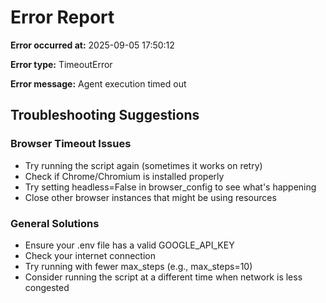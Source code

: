# Error Report

**Error occurred at:** 2025-09-05 17:50:12

**Error type:** TimeoutError

**Error message:** Agent execution timed out

## Troubleshooting Suggestions

### Browser Timeout Issues
- Try running the script again (sometimes it works on retry)
- Check if Chrome/Chromium is installed properly
- Try setting headless=False in browser_config to see what's happening
- Close other browser instances that might be using resources

### General Solutions
- Ensure your .env file has a valid GOOGLE_API_KEY
- Check your internet connection
- Try running with fewer max_steps (e.g., max_steps=10)
- Consider running the script at a different time when network is less congested

